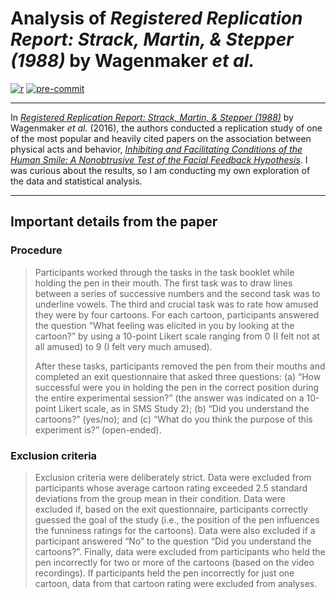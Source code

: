 # Analysis of *Registered Replication Report: Strack, Martin, & Stepper (1988)* by Wagenmaker *et al.*

[![r](https://img.shields.io/badge/R-4.0.2-276DC3.svg?style=flat&logo=r)](https://www.r-project.org)
[![pre-commit](https://img.shields.io/badge/pre--commit-enabled-brightgreen?logo=pre-commit&logoColor=white)](https://github.com/pre-commit/pre-commit)

---

In [*Registered Replication Report: Strack, Martin, & Stepper (1988)*](papers/Wagenmaker-et-al_2016_APS.pdf) by Wagenmaker *et al.* (2016), the authors conducted a replication study of one of the most popular and heavily cited papers on the association between physical acts and behavior, [*Inhibiting and Facilitating Conditions of the Human Smile: A Nonobtrusive Test of the Facial Feedback Hypothesis*](papers/Strack_1988_Inhibiting-and-facilitating-conditions-of-the-human-smile-a-nonobtrusive-test-of-the-facial-feedback-hypothesis.pdf).
I was curious about the results, so I am conducting my own exploration of the data and statistical analysis.

---

## Important details from the paper

### Procedure

>Participants worked through the tasks in the task booklet while holding the pen in their mouth. The first task was to draw lines between a series of successive numbers and the second task was to underline vowels. The third and crucial task was to rate how amused they were by four cartoons. For each cartoon, participants answered the question “What feeling was elicited in you by looking at the cartoon?” by using a 10-point Likert scale ranging from 0 (I felt not at all amused) to 9 (I felt very much amused).
>
>After these tasks, participants removed the pen from their mouths and completed an exit questionnaire that asked three questions: (a) “How successful were you in holding the pen in the correct position during the entire experimental session?” (the answer was indicated on a 10-point Likert scale, as in SMS Study 2); (b) “Did you understand the cartoons?” (yes/no); and (c) “What do you think the purpose of this experiment is?” (open-ended).

### Exclusion criteria

> Exclusion criteria were deliberately strict. Data were excluded from participants whose average cartoon rating exceeded 2.5 standard deviations from the group mean in their condition. Data were excluded if, based on the exit questionnaire, participants correctly guessed the goal of the study (i.e., the position of the pen influences the funniness ratings for the cartoons). Data were also excluded if a participant answered “No” to the question “Did you understand the cartoons?”. Finally, data were excluded from participants who held the pen incorrectly for two or more of the cartoons (based on the video recordings). If participants held the pen incorrectly for just one cartoon, data from that cartoon rating were excluded from analyses.
